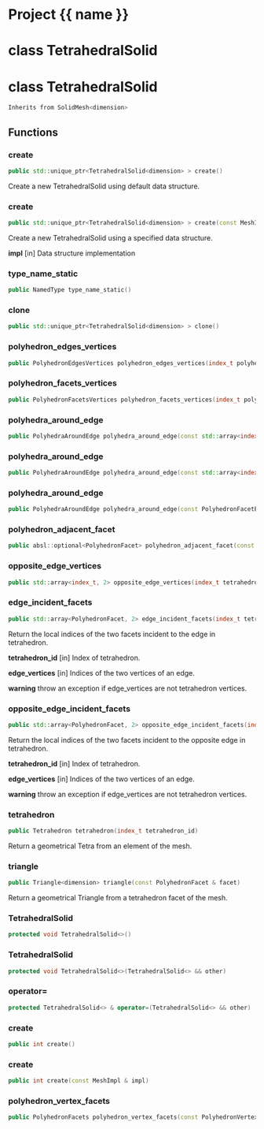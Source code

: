 <script setup>
import {useRoute} from 'vitepress'
const {path} = useRoute()
const tokens = path.split('/')
const words = tokens[2].split('-');
for (let i = 0; i < words.length; i++) {
    words[i] = words[i].charAt(0).toUpperCase() + words[i].slice(1);
    words[i] = words[i].replace('geode', 'Geode')
}
const name = words.join('-');
</script>
# Project {{ name }}

# class TetrahedralSolid

# class TetrahedralSolid


```cpp
Inherits from SolidMesh<dimension>
```



## Functions

### create

```cpp
public std::unique_ptr<TetrahedralSolid<dimension> > create()
```

 Create a new TetrahedralSolid using default data structure.

### create

```cpp
public std::unique_ptr<TetrahedralSolid<dimension> > create(const MeshImpl & impl)
```

 Create a new TetrahedralSolid using a specified data structure.

**impl** [in] Data structure implementation

### type_name_static

```cpp
public NamedType type_name_static()
```


### clone

```cpp
public std::unique_ptr<TetrahedralSolid<dimension> > clone()
```


### polyhedron_edges_vertices

```cpp
public PolyhedronEdgesVertices polyhedron_edges_vertices(index_t polyhedron)
```


### polyhedron_facets_vertices

```cpp
public PolyhedronFacetsVertices polyhedron_facets_vertices(index_t polyhedron)
```


### polyhedra_around_edge

```cpp
public PolyhedraAroundEdge polyhedra_around_edge(const std::array<index_t, 2> & vertices)
```


### polyhedra_around_edge

```cpp
public PolyhedraAroundEdge polyhedra_around_edge(const std::array<index_t, 2> & vertices, index_t first_polyhedron)
```


### polyhedra_around_edge

```cpp
public PolyhedraAroundEdge polyhedra_around_edge(const PolyhedronFacetEdge & edge)
```


### polyhedron_adjacent_facet

```cpp
public absl::optional<PolyhedronFacet> polyhedron_adjacent_facet(const PolyhedronFacet & polyhedron_facet)
```


### opposite_edge_vertices

```cpp
public std::array<index_t, 2> opposite_edge_vertices(index_t tetrahedron_id, const std::array<index_t, 2> & edge_vertices)
```


### edge_incident_facets

```cpp
public std::array<PolyhedronFacet, 2> edge_incident_facets(index_t tetrahedron_id, const std::array<index_t, 2> & edge_vertices)
```


 Return the local indices of the two facets incident to the edge in tetrahedron.

**tetrahedron_id** [in] Index of tetrahedron.

**edge_vertices** [in] Indices of the two vertices of an edge.

**warning** throw an exception if edge_vertices are not tetrahedron vertices.

### opposite_edge_incident_facets

```cpp
public std::array<PolyhedronFacet, 2> opposite_edge_incident_facets(index_t tetrahedron_id, const std::array<index_t, 2> & edge_vertices)
```


 Return the local indices of the two facets incident to the opposite edge in tetrahedron.

**tetrahedron_id** [in] Index of tetrahedron.

**edge_vertices** [in] Indices of the two vertices of an edge.

**warning** throw an exception if edge_vertices are not tetrahedron vertices.

### tetrahedron

```cpp
public Tetrahedron tetrahedron(index_t tetrahedron_id)
```


 Return a geometrical Tetra from an element of the mesh.

### triangle

```cpp
public Triangle<dimension> triangle(const PolyhedronFacet & facet)
```


 Return a geometrical Triangle from a tetrahedron facet of the mesh.

### TetrahedralSolid

```cpp
protected void TetrahedralSolid<>()
```


### TetrahedralSolid

```cpp
protected void TetrahedralSolid<>(TetrahedralSolid<> && other)
```


### operator=

```cpp
protected TetrahedralSolid<> & operator=(TetrahedralSolid<> && other)
```


### create

```cpp
public int create()
```


### create

```cpp
public int create(const MeshImpl & impl)
```


### polyhedron_vertex_facets

```cpp
public PolyhedronFacets polyhedron_vertex_facets(const PolyhedronVertex & polyhedron_vertex)
```




